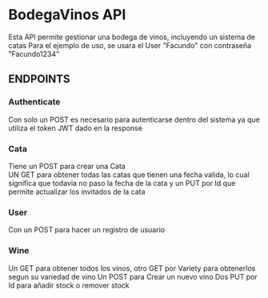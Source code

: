 # BodegaVinos API

Esta API permite gestionar una bodega de vinos, incluyendo un sistema de catas
Para el ejemplo de uso, se usara el User "Facundo" con contraseña "Facundo1234"

## ENDPOINTS
### Authenticate
Con solo un POST es necesario para autenticarse dentro del sistema ya que utiliza el token JWT dado en la response 
### Cata
Tiene un POST para crear una Cata  
UN GET para obtener todas las catas que tienen una fecha valida, lo cual significa que todavia no paso la fecha de la cata
y un PUT por Id que permite actualizar los invitados de la cata
### User
Con un POST para hacer un registro de usuario
### Wine
Un GET para obtener todos los vinos, otro GET por Variety para obtenerlos segun su variedad de vino
Un POST para Crear un nuevo vino
Dos PUT por Id para añadir stock o remover stock
